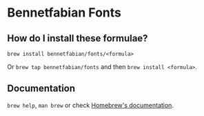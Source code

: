 # Bennetfabian Fonts

## How do I install these formulae?

`brew install bennetfabian/fonts/<formula>`

Or `brew tap bennetfabian/fonts` and then `brew install <formula>`.

## Documentation

`brew help`, `man brew` or check [Homebrew's documentation](https://docs.brew.sh).
